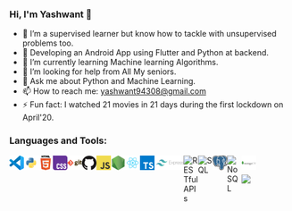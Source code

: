 ### Hi, I'm Yashwant 👋

- 🔭 I’m a supervised learner but know how to tackle with unsupervised problems too.
- 🌱 Developing an Android App using Flutter and Python at backend.
- 🌱 I’m currently learning Machine learning Algorithms.
- 🤔 I’m looking for help from All My seniors.
- 💬 Ask me about Python and Machine Learning.
- 📫 How to reach me: yashwant94308@gmail.com
- ⚡ Fun fact:  I watched 21 movies in 21 days during the first lockdown on April'20.

### Languages and Tools:

<img align="left" alt="Visual Studio Code" width="26px" src="https://raw.githubusercontent.com/github/explore/80688e429a7d4ef2fca1e82350fe8e3517d3494d/topics/visual-studio-code/visual-studio-code.png" />
<img align="left" alt="JavaScript" width="26px" src="https://raw.githubusercontent.com/github/explore/80688e429a7d4ef2fca1e82350fe8e3517d3494d/topics/python/python.png" />
<img align="left" alt="HTML5" width="26px" src="https://raw.githubusercontent.com/github/explore/80688e429a7d4ef2fca1e82350fe8e3517d3494d/topics/html/html.png" />
<img align="left" alt="CSS3" width="26px" src="https://raw.githubusercontent.com/github/explore/80688e429a7d4ef2fca1e82350fe8e3517d3494d/topics/css/css.png" />
<img align="left" alt="Git" width="26px" src="https://raw.githubusercontent.com/github/explore/80688e429a7d4ef2fca1e82350fe8e3517d3494d/topics/git/git.png" />
<img align="left" alt="GitHub" width="26px" src="https://raw.githubusercontent.com/github/explore/78df643247d429f6cc873026c0622819ad797942/topics/github/github.png" />
<!-- JavaScript -->
<img align="left" alt="JavaScript" width="26px" src="https://raw.githubusercontent.com/github/explore/main/topics/javascript/javascript.png" />

<!-- Node.js -->
<img align="left" alt="Node.js" width="26px" src="https://raw.githubusercontent.com/github/explore/main/topics/nodejs/nodejs.png" />

<!-- ReactJS -->
<img align="left" alt="ReactJS" width="26px" src="https://raw.githubusercontent.com/github/explore/main/topics/react/react.png" />

<!-- TypeScript -->
<img align="left" alt="TypeScript" width="26px" src="https://raw.githubusercontent.com/github/explore/main/topics/typescript/typescript.png" />

<!-- Tailwind CSS -->
<img align="left" alt="Tailwind CSS" width="26px" src="https://raw.githubusercontent.com/github/explore/main/topics/tailwind/tailwind.png" />

<!-- Express.js -->
<img align="left" alt="Express.js" width="26px" src="https://raw.githubusercontent.com/github/explore/main/topics/express/express.png" />

<!-- RESTful APIs -->
<img align="left" alt="RESTful APIs" width="26px" src="https://cdn-icons-png.flaticon.com/512/1023/1023590.png" />

<!-- SQL -->
<img align="left" alt="SQL" width="26px" src="https://cdn-icons-png.flaticon.com/512/4248/4248443.png" />

<!-- PostgreSQL -->
<img align="left" alt="PostgreSQL" width="26px" src="https://raw.githubusercontent.com/github/explore/main/topics/postgresql/postgresql.png" />

<!-- NoSQL -->
<img align="left" alt="NoSQL" width="26px" src="https://cdn-icons-png.flaticon.com/512/5456/5456790.png" />

<!-- MongoDB -->
<img align="left" alt="MongoDB" width="26px" src="https://raw.githubusercontent.com/github/explore/main/topics/mongodb/mongodb.png" />

<br />
<br />





<img src="https://github-readme-stats.vercel.app/api?username=yashwant94308&&show_icons=true&title_color=ffffff&icon_color=bb2acf&text_color=daf7dc&bg_color=191919">
